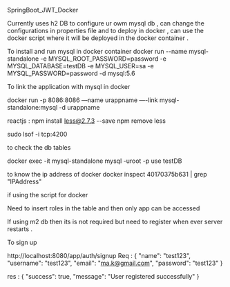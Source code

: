 SpringBoot_JWT_Docker


Currently uses h2 DB 
to configure ur owm mysql db , can change the configurations in properties file 
and to deploy in docker , can use the docker script where it will be deployed in the docker container .



To install and run   mysql in docker container
docker run --name mysql-standalone -e MYSQL_ROOT_PASSWORD=password -e MYSQL_DATABASE=testDB -e MYSQL_USER=sa -e MYSQL_PASSWORD=password -d mysql:5.6

To link the application with mysql in docker 

docker run -p 8086:8086 —name urappname —-link mysql-standalone:mysql -d urappname

reactjs   :   npm install less@2.7.3 --save      npm remove less

sudo lsof -i tcp:4200

to check the db tables 

docker exec -it mysql-standalone mysql -uroot -p
use testDB

to know the ip address of docker 
docker inspect 40170375b631 | grep "IPAddress"


if using the script for docker 

Need to insert roles in the table and then only app can be accessed

If using m2 db then its is not required but need to register when ever server restarts .



To sign up 

http://localhost:8080/app/auth/signup
 Req : 
{
	"name": "test123",
	"username": "test123",
	"email": "ma.k@gmail.com",
	"password": "test123"
}

res : {
    "success": true,
    "message": "User registered successfully"
}